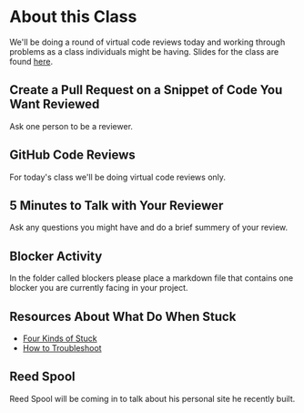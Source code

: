 # About this Class
We'll be doing a round of virtual code reviews today and working through problems as a class individuals might be having. Slides for the class are found [here](http://jessicagarson.com/python-capstone-dec-7/).

## Create a Pull Request on a Snippet of Code You Want Reviewed
Ask one person to be a reviewer.

## GitHub Code Reviews
For today's class we'll be doing virtual code reviews only.  

## 5 Minutes to Talk with Your Reviewer
Ask any questions you might have and do a brief summery of your review.

## Blocker Activity
In the folder called blockers please place a markdown file that contains one blocker you are currently facing in your project.

## Resources About What Do When Stuck
- [Four Kinds of Stuck](https://www.jeffwofford.com/?p=838)
- [How to Troubleshoot](https://programminghistorian.org/troubleshooting.html)

## Reed Spool
Reed Spool will be coming in to talk about his personal site he recently built.
